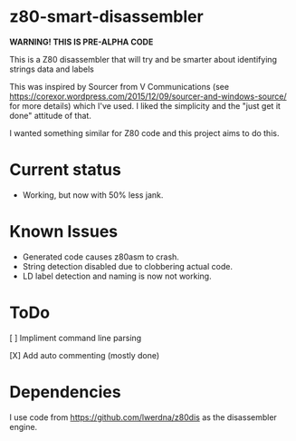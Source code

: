 # z80-smart-disassembler

**WARNING! THIS IS PRE-ALPHA CODE**

This is a Z80 disassembler that will try and be smarter about identifying strings data and labels

This was inspired by Sourcer from V Communications (see https://corexor.wordpress.com/2015/12/09/sourcer-and-windows-source/ for more details) which I've used. I liked the simplicity and the "just get it done" attitude of that.

I wanted something similar for Z80 code and this project aims to do this.

# Current status

* Working, but now with 50% less jank.

# Known Issues

* Generated code causes z80asm to crash.
* String detection disabled due to clobbering actual code.
* LD label detection and naming is now not working.

# ToDo

[ ] Impliment command line parsing

[X] Add auto commenting (mostly done)


# Dependencies

I use code from https://github.com/lwerdna/z80dis as the disassembler engine.
